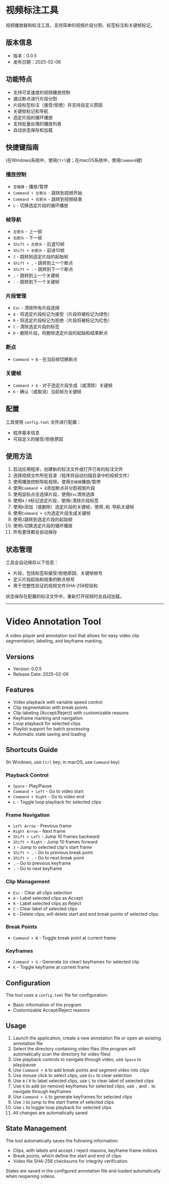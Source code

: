 # 视频标注工具

视频播放器和标注工具，支持简单的视频片段分割、标签标注和关键帧标记。

## 版本信息

- 版本：0.0.5
- 发布日期：2025-02-06

## 功能特点

- 支持可变速度的视频播放控制
- 通过断点进行片段分割
- 片段标签标注（接受/拒绝）并支持自定义原因
- 关键帧标记和导航
- 选定片段的循环播放
- 支持批量处理的播放列表
- 自动状态保存和加载

## 快捷键指南

(在Windows系统中，使用`Ctrl`键；在macOS系统中，使用`Command`键)

### 播放控制
- `空格键` - 播放/暂停
- `Command + 左箭头` - 跳转到视频开始
- `Command + 右箭头` - 跳转到视频结束
- `L` - 切换选定片段的循环播放

### 帧导航
- `左箭头` - 上一帧
- `右箭头` - 下一帧
- `Shift + 左箭头` - 后退10帧
- `Shift + 右箭头` - 前进10帧
- `J` - 跳转到选定片段的起始帧
- `Shift + ,` - 跳转到上一个断点
- `Shift + .` - 跳转到下一个断点
- `,` - 跳转到上一个关键帧
- `.` - 跳转到下一个关键帧

### 片段管理
- `Esc` - 清除所有片段选择
- `A` - 将选定片段标记为接受（片段将被标记为绿色）
- `R` - 将选定片段标记为拒绝（片段将被标记为红色）
- `C` - 清除选定片段的标签
- `D` - 删除片段，将删除选定片段的起始和结束断点

### 断点
- `Command + B` - 在当前帧切换断点

### 关键帧
- `Command + G` - 对于选定片段生成（或清除）关键帧
- `K` - 确认（或取消）当前帧为关键帧

## 配置

工具使用 `config.toml` 文件进行配置：
- 程序基本信息
- 可自定义的接受/拒绝原因

## 使用方法

1. 启动应用程序，创建新的标注文件或打开已有的标注文件
2. 选择视频文件所在目录（程序将自动扫描目录中的视频文件）
3. 使用播放控制导航视频，使用`空格键`播放/暂停
4. 使用`Command + B`添加断点并分割视频片段
5. 使用鼠标点击选择片段，使用`Esc`清除选择
6. 使用`A` / `R`标记选定片段，使用`C`清除片段标签
7. 使用`K`添加（或删除）选定片段的关键帧，使用`,`和`.`导航关键帧
8. 使用`Command + G`为选定片段生成关键帧
9. 使用`J`跳转到选定片段的起始帧
10. 使用`L`切换选定片段的循环播放
11. 所有更改都会自动保存

## 状态管理

工具会自动保存以下信息：
- 片段，包括标签和接受/拒绝原因、关键帧帧号
- 定义片段起始和结束的断点帧号
- 用于完整性验证的视频文件SHA-256校验和

状态保存在配置的标注文件中，重新打开视频时会自动加载。

---

# Video Annotation Tool

A video player and annotation tool that allows for easy video clip segmentation, labeling, and keyframe marking.

## Versions

- Version: 0.0.5
- Release Date: 2025-02-06

## Features

- Video playback with variable speed control
- Clip segmentation with break points
- Clip labeling (Accept/Reject) with customizable reasons
- Keyframe marking and navigation
- Loop playback for selected clips
- Playlist support for batch processing
- Automatic state saving and loading

## Shortcuts Guide

(In Windows, use `Ctrl` key; in macOS, use `Command` key)

### Playback Control
- `Space` - Play/Pause
- `Command + Left` - Go to video start
- `Command + Right` - Go to video end
- `L` - Toggle loop playback for selected clips

### Frame Navigation
- `Left Arrow` - Previous frame
- `Right Arrow` - Next frame
- `Shift + Left` - Jump 10 frames backward
- `Shift + Right` - Jump 10 frames forward
- `J` - Jump to selected clip's start frame
- `Shift + ,` - Go to previous break point
- `Shift + .` - Go to next break point
- `,` - Go to previous keyframe
- `.` - Go to next keyframe

### Clip Management
- `Esc` - Clear all clips selection
- `A` - Label selected clips as Accept
- `R` - Label selected clips as Reject
- `C` - Clear label of selected clips
- `D` - Delete clips, will delete start and end break points of selected clips

### Break Points
- `Command + B` - Toggle break point at current frame

### Keyframes
- `Command + G` - Generate (or clear) keyframes for selected clip
- `K` - Toggle keyframe at current frame

## Configuration

The tool uses a `config.toml` file for configuration:  
- Basic information of the program  
- Customizable Accept/Reject reasons  

## Usage

1. Launch the application, create a new annotation file or open an existing annotation file
2. Select the directory containing video files (the program will automatically scan the directory for video files)
3. Use playback controls to navigate through video, use `Space` to play/pause
4. Use `Command + B` to add break points and segment video into clips
5. Use mouse click to select clips, use `Esc` to clear selection
6. Use `A` / `R` to label selected clips, use `C` to clear label of selected clips
7. Use `K` to add (or remove) keyframes for selected clips, use `,` and `.` to navigate through keyframes
8. Use `Command + G` to generate keyframes for selected clips
9. Use `J` to jump to the start frame of selected clips
10. Use `L` to toggle loop playback for selected clips
11. All changes are automatically saved

## State Management

The tool automatically saves the following information:  
- Clips, with labels and accept / reject reasons, keyframe frame indices  
- Break points, which define the start and end of clips  
- Video file SHA-256 checksums for integrity verification  

States are saved in the configured annotation file and loaded automatically when reopening videos. 